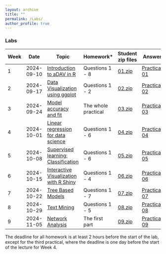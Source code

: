 ```yaml
---
layout: archive
title: ""
permalink: /Labs/
author_profile: true
---
```


### Labs

| Week | Date       | Topic                                                            | Homework*      | Student zip files      | Answers              |
|------|------------|------------------------------------------------------------------|----------------|------------------------|----------------------|
| 1    | 2024-09-10 | [Introduction to aDAV in R](https://tshahedi.github.io/adav-course/files/r_introduction_updated.html)  | Questions 1 - 8 | [01.zip](https://tshahedi.github.io/adav-course/files/01_R_intro_students_2024.zip)  | [Practical-01](https://tshahedi.github.io/adav-course/files/r_introduction_answers.html)     |
| 2    | 2024-09-17 | [Data Visualization using ggplot](https://tshahedi.github.io/adav-course/files/R_vis_pract.html)       | Questions 1 - 2 | [02.zip](https://tshahedi.github.io/adav-course/files/02_R_visualization_students.zip)  | [Practical-02](https://tshahedi.github.io/adav-course/files/R_vis_pract_answers.html)     |
| 3    | 2024-09-24 | [Model accuracy and fit](https://tshahedi.github.io/adav-course/files/R_model_accuracy.html)           | The whole practical | [03.zip](https://tshahedi.github.io/adav-course/files/03_R_model_accuracy_student.zip)  | [Practical-03](https://tshahedi.github.io/adav-course/files/R_model_accuracy_answers.html)     |
| 4    | 2024-10-01 | [Linear regression for data science](https://tshahedi.github.io/adav-course/files/R_regression_ds_stu.html) | Questions 1 - 6 | [04.zip](https://tshahedi.github.io/adav-course/files/04_R_regression_ds_student.zip)  | [Practical-04](https://tshahedi.github.io/adav-course/files/R_regression_ds_answers.html)     |
| 5    | 2024-10-08 | [Supervised learning: Classification](https://tshahedi.github.io/adav-course/files/R_classification.html) | Questions 1 - 6 | [05.zip](https://tshahedi.github.io/adav-course/files/05_R_classification_student_2024.zip)  | [Practical-05](https://tshahedi.github.io/adav-course/files/R_classification_answers.html)     |
| 6    | 2024-10-15 | [Interactive Visualization with R Shiny](https://tshahedi.github.io/adav-course/files/R_shiny.html)    | Questions 1 - 4 | [06.zip](https://tshahedi.github.io/adav-course/files/06_R_shiny_student.zip)  | [Practical-06](https://tshahedi.github.io/adav-course/files/R_shiny_answers.html)     |
| 7    | 2024-10-22 | [Tree Based Models](https://tshahedi.github.io/adav-course/files/R_tree_models.html)                   | Questions 1 - 7 | [07.zip](https://tshahedi.github.io/adav-course/files/07_R_treemodels_student_2024.zip)  | [Practical-07](https://tshahedi.github.io/adav-course/files/R_tree_models_answers.html)     |
| 8    | 2024-10-29 | [Text Mining](https://tshahedi.github.io/adav-course/files/R_text_mining.html)                         | Questions 1 - 5 | [08.zip](https://tshahedi.github.io/adav-course/files/08_R_textmining_student.zip)  | [Practical-08](https://tshahedi.github.io/adav-course/files/R_text_mining_answers.html)     |
| 9    | 2024-11-05 | [Network Analysis](https://tshahedi.github.io/adav-course/files/R_network_analysis_stu.html)           | The first part | [09.zip](https://tshahedi.github.io/adav-course/files/09_R_network_analysis_student.zip)  | [Practical-09](https://tshahedi.github.io/adav-course/files/)     |

<div class="footnote">
The deadline for all homework is at least 2 hours before the start of the lab, except for the third practical, where the deadline is one day before the start of the lecture for Week 4.
</div>
